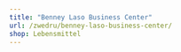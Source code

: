 ```yaml
---
title: "Benney Laso Business Center"
url: /zwedru/benney-laso-business-center/
shop: Lebensmittel
---
```

